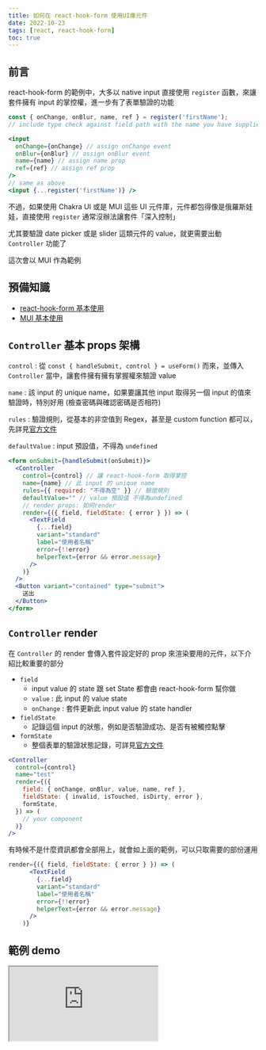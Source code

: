 ```yaml
---
title: 如何在 react-hook-form 使用UI庫元件
date: 2022-10-23
tags: [react, react-hook-form]
toc: true
---
```


## 前言

react-hook-form 的範例中，大多以 native input 直接使用 `register` 函數，來讓套件擁有 input 的掌控權，進一步有了表單驗證的功能

```jsx
const { onChange, onBlur, name, ref } = register('firstName');
// include type check against field path with the name you have supplied.

<input
  onChange={onChange} // assign onChange event
  onBlur={onBlur} // assign onBlur event
  name={name} // assign name prop
  ref={ref} // assign ref prop
/>
// same as above
<input {...register('firstName')} />
```

不過，如果使用 Chakra UI 或是 MUI 這些 UI 元件庫，元件都包得像是俄羅斯娃娃，直接使用 `register` 通常沒辦法讓套件「深入控制」

尤其要驗證 date picker 或是 slider 這類元件的 value，就更需要出動 `Controller` 功能了

這次會以 MUI 作為範例

## 預備知識

- [react-hook-form 基本使用](https://react-hook-form.com/get-started)
- [MUI 基本使用](https://mui.com/material-ui/getting-started/usage/)

## `Controller` 基本 props 架構

`control` : 從 `const { handleSubmit, control } = useForm()` 而來，並傳入 `Controller` 當中，讓套件擁有擁有掌握權來驗證 value

`name` : 該 input 的 unique name，如果要讓其他 input 取得另一個 input 的值來驗證時，特別好用 (檢查密碼與確認密碼是否相符)

`rules` : 驗證規則，從基本的非空值到 Regex，甚至是 custom function 都可以，先詳見[官方文件](https://react-hook-form.com/api/useform/register#main)

`defaultValue` : input 預設值，不得為 `undefined`

```jsx
<form onSubmit={handleSubmit(onSubmit)}>
  <Controller
    control={control} // 讓 react-hook-form 取得掌控
    name={name} // 此 input 的 unique name
    rules={{ required: "不得為空" }} // 驗證規則
    defaultValue="" // value 預設值 不得為undefined
    // render props: 如何render
    render={({ field, fieldState: { error } }) => (
      <TextField
        {...field}
        variant="standard"
        label="使用者名稱"
        error={!!error}
        helperText={error && error.message}
      />
    )}
  />
  <Button variant="contained" type="submit">
    送出
  </Button>
</form>
```

## `Controller` render

在 `Controller` 的 render 會傳入套件設定好的 prop 來渲染要用的元件，以下介紹比較重要的部分

- `field`
  - input value 的 state 跟 set State 都會由 react-hook-form 幫你做
  - `value` : 此 input 的 value state
  - `onChange` : 套件更新此 input value 的 state handler
- `fieldState`
  - 記錄這個 input 的狀態，例如是否驗證成功、是否有被觸控點擊
- `formState`
  - 整個表單的驗證狀態記錄，可詳見[官方文件](https://react-hook-form.com/api/useform/formstate#main)

```jsx
<Controller
  control={control}
  name="test"
  render={({
    field: { onChange, onBlur, value, name, ref },
    fieldState: { invalid, isTouched, isDirty, error },
    formState,
  }) => (
    // your component
  )}
/>
```

有時候不是什麼資訊都會全部用上，就會如上面的範例，可以只取需要的部份運用

```jsx
render={({ field, fieldState: { error } }) => (
      <TextField
        {...field}
        variant="standard"
        label="使用者名稱"
        error={!!error}
        helperText={error && error.message}
      />
    )}
```

## 範例 demo

<iframe src="https://codesandbox.io/embed/nameless-wind-mjzy48?fontsize=14&hidenavigation=1&theme=dark"
     title="react-hook-form_MUI"
     allow="accelerometer; ambient-light-sensor; camera; encrypted-media; geolocation; gyroscope; hid; microphone; midi; payment; usb; vr; xr-spatial-tracking"
     sandbox="allow-forms allow-modals allow-popups allow-presentation allow-same-origin allow-scripts"
></iframe>
